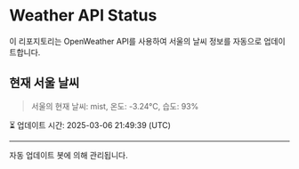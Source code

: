 
# Weather API Status

이 리포지토리는 OpenWeather API를 사용하여 서울의 날씨 정보를 자동으로 업데이트합니다.

## 현재 서울 날씨
> 서울의 현재 날씨: mist, 온도: -3.24°C, 습도: 93%

⏳ 업데이트 시간: 2025-03-06 21:49:39 (UTC)

---
자동 업데이트 봇에 의해 관리됩니다.

